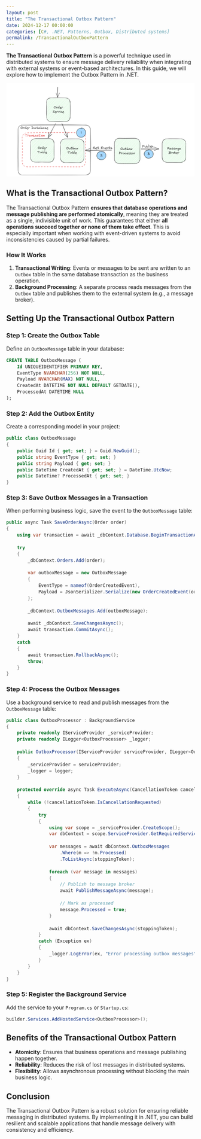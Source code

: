 ```yaml
---
layout: post
title: "The Transactional Outbox Pattern"
date: 2024-12-17 00:00:00
categories: [C#, .NET, Patterns, Outbox, Distributed systems]
permalink: /TransactionalOutboxPattern
---
```


**The Transactional Outbox Pattern** is a powerful technique used in distributed systems to ensure message delivery reliability when integrating with external systems or event-based architectures. In this guide, we will explore how to implement the Outbox Pattern in .NET.

![Outbox Pattern](/assets/img/posts/transactional-outbox-pattern.png)

## What is the Transactional Outbox Pattern? ##

The Transactional Outbox Pattern **ensures that database operations and message publishing are performed atomically**, meaning they are treated as a single, indivisible unit of work. This guarantees that either **all operations succeed together or none of them take effect**. This is especially important when working with event-driven systems to avoid inconsistencies caused by partial failures.

### How It Works ###

1. **Transactional Writing**: Events or messages to be sent are written to an `Outbox` table in the same database transaction as the business operation.
2. **Background Processing**: A separate process reads messages from the `Outbox` table and publishes them to the external system (e.g., a message broker).

## Setting Up the Transactional Outbox Pattern ##

### Step 1: Create the Outbox Table

Define an `OutboxMessage` table in your database:

```sql
CREATE TABLE OutboxMessage (
    Id UNIQUEIDENTIFIER PRIMARY KEY,
    EventType NVARCHAR(256) NOT NULL,
    Payload NVARCHAR(MAX) NOT NULL,
    CreatedAt DATETIME NOT NULL DEFAULT GETDATE(),
    ProcessedAt DATETIME NULL
);
```

### Step 2: Add the Outbox Entity ###

Create a corresponding model in your project:

```csharp
public class OutboxMessage
{
    public Guid Id { get; set; } = Guid.NewGuid();
    public string EventType { get; set; }
    public string Payload { get; set; }
    public DateTime CreatedAt { get; set; } = DateTime.UtcNow;
    public DateTime? ProcessedAt { get; set; }
}
```

### Step 3: Save Outbox Messages in a Transaction ###

When performing business logic, save the event to the `OutboxMessage` table:

```csharp
public async Task SaveOrderAsync(Order order)
{
    using var transaction = await _dbContext.Database.BeginTransactionAsync();

    try
    {
        _dbContext.Orders.Add(order);

        var outboxMessage = new OutboxMessage
        {
            EventType = nameof(OrderCreatedEvent),
            Payload = JsonSerializer.Serialize(new OrderCreatedEvent(order.Id, order.TotalAmount))
        };

        _dbContext.OutboxMessages.Add(outboxMessage);

        await _dbContext.SaveChangesAsync();
        await transaction.CommitAsync();
    }
    catch
    {
        await transaction.RollbackAsync();
        throw;
    }
}
```

### Step 4: Process the Outbox Messages

Use a background service to read and publish messages from the `OutboxMessage` table:

```csharp
public class OutboxProcessor : BackgroundService
{
    private readonly IServiceProvider _serviceProvider;
    private readonly ILogger<OutboxProcessor> _logger;

    public OutboxProcessor(IServiceProvider serviceProvider, ILogger<OutboxProcessor> logger)
    {
        _serviceProvider = serviceProvider;
        _logger = logger;
    }

    protected override async Task ExecuteAsync(CancellationToken cancellationToken)
    {
        while (!cancellationToken.IsCancellationRequested)
        {
            try
            {
                using var scope = _serviceProvider.CreateScope();
                var dbContext = scope.ServiceProvider.GetRequiredService<ApplicationDbContext>();

                var messages = await dbContext.OutboxMessages
                    .Where(m => !m.Processed)
                    .ToListAsync(stoppingToken);

                foreach (var message in messages)
                {
                    // Publish to message broker
                    await PublishMessageAsync(message);

                    // Mark as processed
                    message.Processed = true;
                }

                await dbContext.SaveChangesAsync(stoppingToken);
            }
            catch (Exception ex)
            {
                _logger.LogError(ex, "Error processing outbox messages");
            }
        }
    }
}
```

### Step 5: Register the Background Service

Add the service to your `Program.cs` or `Startup.cs`:

```csharp
builder.Services.AddHostedService<OutboxProcessor>();
```

## Benefits of the Transactional Outbox Pattern

- **Atomicity**: Ensures that business operations and message publishing happen together.
- **Reliability**: Reduces the risk of lost messages in distributed systems.
- **Flexibility**: Allows asynchronous processing without blocking the main business logic.

## Conclusion

The Transactional Outbox Pattern is a robust solution for ensuring reliable messaging in distributed systems. By implementing it in .NET, you can build resilient and scalable applications that handle message delivery with consistency and efficiency.
